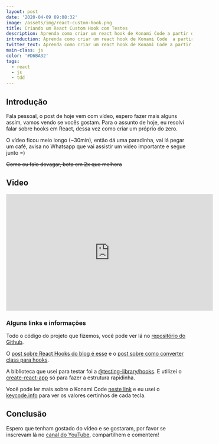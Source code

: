 ```yaml
---
layout: post
date: '2020-04-09 09:08:32'
image: /assets/img/react-custom-hook.png
title: Criando um React Custom Hook com Testes
description: Aprenda como criar um react hook de Konami Code a partir do zero com TDD.
introduction: Aprenda como criar um react hook de Konami Code  a partir do zero com TDD.
twitter_text: Aprenda como criar um react hook de Konami Code a partir do zero com TDD.
main-class: js
color: '#D6BA32'
tags:
  - react
  - js
  - tdd
---
```

## Introdução

Fala pessoal, o post de hoje vem com vídeo, espero fazer mais alguns assim, vamos vendo se vocês gostam. Para o assunto de hoje, eu resolvi falar sobre hooks em React, dessa vez como criar um próprio do zero.

O vídeo ficou meio longo (~30min), então dá uma paradinha, vai lá pegar um café, avisa no Whatsapp que vai assistir um vídeo importante e segue junto =)

~~Como eu falo devagar, bota em 2x que melhora~~

## Video

<iframe width="560" height="315" src="https://www.youtube.com/embed/EvR4RPBsHfE" frameborder="0" allow="accelerometer; autoplay; encrypted-media; gyroscope; picture-in-picture" allowfullscreen></iframe>

### Alguns links e informações

Todo o código do projeto que fizemos, você pode ver lá no [repositório do Github](https://github.com/willianjusten/use-konami-code).

O [post sobre React Hooks do blog é esse](https://willianjusten.com.br/habemus-react-hooks/) e o [post sobre como converter class para hooks](https://willianjusten.com.br/convertendo-um-class-based-component-para-react-hooks/).

A biblioteca que usei para testar foi a [@testing-library/hooks](https://github.com/testing-library/react-hooks-testing-library). E utilizei o [create-react-app](https://github.com/facebook/create-react-app) só para fazer a estrutura rapidinha.

Você pode ler mais sobre o Konami Code [neste link](https://pt.wikipedia.org/wiki/C%C3%B3digo_Konami) e eu usei o [keycode.info](https://keycode.info/) para ver os valores certinhos de cada tecla.

## Conclusão

Espero que tenham gostado do vídeo e se gostaram, por favor se inscrevam lá no [canal do YouTube](https://www.youtube.com/WillianJustenCursos), compartilhem e comentem! 
